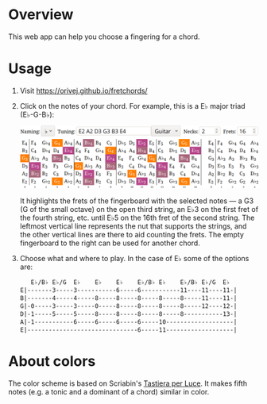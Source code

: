 # Overview

This web app can help you choose a fingering for a chord.

# Usage

1. Visit https://orivej.github.io/fretchords/
2. Click on the notes of your chord. For example, this is a E♭ major triad (E♭-G-B♭):

   ![screenshot](screenshot.png)

   It highlights the frets of the fingerboard with the selected notes — a G3 (G of the small octave) on the open third string, an E♭3 on the first fret of the fourth string, etc. until E♭5 on the 16th fret of the second string. The leftmost vertical line represents the nut that supports the strings, and the other vertical lines are there to aid counting the frets. The empty fingerboard to the right can be used for another chord.

3. Choose what and where to play. In the case of E♭ some of the options are:

   ```
      E♭/B♭ E♭/G  E♭    E♭    E♭    E♭/B♭ E♭    E♭/B♭ E♭/G  E♭
   E|-------3-----3-----------6-----6-----------11----11----11-|
   B|-------4-----4-----8-----8-----8-----8-----8-----11----11-|
   G|-0-----3-----3-----0-----8-----8-----8-----8-----12----12-|
   D|-1-----5-----5-----8-----8-----8-----8-----8-----------13-|
   A|-1-----------6-----6-----6-----6-----10-------------------|
   E|-------------------------------6-----11-------------------|
   ```

# About colors

The color scheme is based on Scriabin's [Tastiera per Luce](https://en.wikipedia.org/wiki/Clavier_à_lumières). It makes fifth notes (e.g. a tonic and a dominant of a chord) similar in color.

